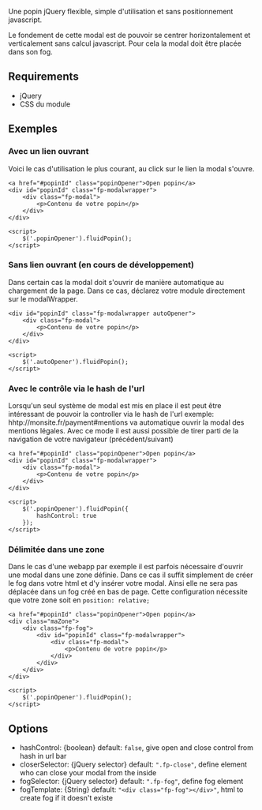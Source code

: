 Une popin jQuery flexible, simple d'utilisation et sans positionnement javascript.

Le fondement de cette modal est de pouvoir se centrer horizontalement et verticalement sans calcul javascript. Pour cela la modal doit être placée dans son fog.

## Requirements
- jQuery
- CSS du module

## Exemples
### Avec un lien ouvrant
Voici le cas d'utilisation le plus courant, au click sur le lien la modal s'ouvre.
```
<a href="#popinId" class="popinOpener">Open popin</a>
<div id="popinId" class="fp-modalwrapper">
	<div class="fp-modal">
		<p>Contenu de votre popin</p>
	</div>
</div>

<script>
	$('.popinOpener').fluidPopin();
</script>
```

### Sans lien ouvrant (en cours de développement)
Dans certain cas la modal doit s'ouvrir de manière automatique au chargement de la page. Dans ce cas, déclarez votre module directement sur le modalWrapper.
```
<div id="popinId" class="fp-modalwrapper autoOpener">
	<div class="fp-modal">
		<p>Contenu de votre popin</p>
	</div>
</div>

<script>
	$('.autoOpener').fluidPopin();
</script>
```

### Avec le contrôle via le hash de l'url
Lorsqu'un seul système de modal est mis en place il est peut être intéressant de pouvoir la controller via le hash de l'url
exemple: hhtp://monsite.fr/payment#mentions va automatique ouvrir la modal des mentions légales. Avec ce mode il est aussi possible de tirer parti de la navigation de votre navigateur (précédent/suivant)
```
<a href="#popinId" class="popinOpener">Open popin</a>
<div id="popinId" class="fp-modalwrapper">
	<div class="fp-modal">
		<p>Contenu de votre popin</p>
	</div>
</div>

<script>
	$('.popinOpener').fluidPopin({
		hashControl: true
	});
</script>
```

### Délimitée dans une zone
Dans le cas d'une webapp par exemple il est parfois nécessaire d'ouvrir une modal dans une zone définie. Dans ce cas il suffit simplement de créer le fog dans votre html et d'y insérer votre modal. Ainsi elle ne sera pas déplacée dans un fog créé en bas de page. Cette configuration nécessite que votre zone soit en `position: relative;`
```
<a href="#popinId" class="popinOpener">Open popin</a>
<div class="maZone">
	<div class="fp-fog">
		<div id="popinId" class="fp-modalwrapper">
			<div class="fp-modal">
				<p>Contenu de votre popin</p>
			</div>
		</div>
	</div>
</div>

<script>
	$('.popinOpener').fluidPopin();
</script>
```

## Options
- hashControl: {boolean} default: `false`, give open and close control from hash in url bar
- closerSelector: {jQuery selector} default: `".fp-close"`, define element who can close your modal from the inside
- fogSelector: {jQuery selector} default: `".fp-fog"`, define fog element
- fogTemplate: {String} default: `"<div class="fp-fog"></div>"`, html to create fog if it doesn't existe